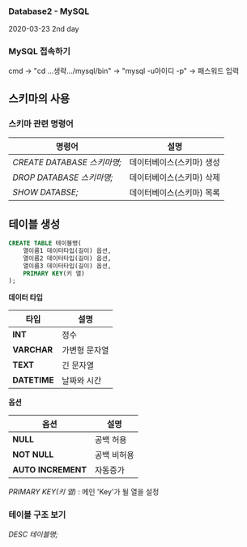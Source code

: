 ### Database2 - MySQL
2020-03-23
2nd day

### MySQL 접속하기
cmd -> "cd ...생략.../mysql/bin" -> "mysql -u아이디 -p" -> 패스워드 입력
## 스키마의 사용

### 스키마 관련 명령어

명령어|설명
---|---
*CREATE DATABASE 스키마명;*|데이터베이스(스키마) 생성
*DROP DATABASE 스키마명;*|데이터베이스(스키마) 삭제
*SHOW DATABSE;*|데이터베이스(스키마) 목록


## 테이블 생성
```SQL
CREATE TABLE 테이블명(
	열이름1 데이터타입(길이) 옵션,
    열이름2 데이터타입(길이) 옵션,
    열이름3 데이터타입(길이) 옵션,
    PRIMARY KEY(키 열)
);
```
**데이터 타입**

타입|설명
---|---
**INT**|정수
**VARCHAR**|가변형 문자열
**TEXT**|긴 문자열
**DATETIME**|날짜와 시간

**옵션**

옵션|설명
---|---
**NULL**|공백 허용
**NOT NULL**|공백 비허용
**AUTO INCREMENT**|자동증가

*PRIMARY KEY(키 열)* : 메인 'Key'가 될 열을 설정

### 테이블 구조 보기
*DESC 테이블명;*